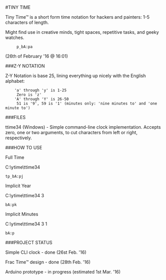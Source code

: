 

#TINY TIME

 

Tiny Time™ is a short form time notation for hackers and painters: 1-5 characters of length.

Might find use in creative minds, tight spaces, repetitive tasks, and geeky watches.

 
         p_bA:pa

(26th of February '16 @ 16:01)

 

###Z-Y NOTATION

 

Z-Y Notation is base 25, lining everything up nicely with the English alphabet:

        'a' through 'y' is 1-25
         Zero is 'z'
        'A' through 'Y' is 26-50
         51 is '9', 59 is '1' (minutes only: 'nine minutes to' and 'one minute to')
 


###FILES

 

ttime34 (Windows) - Simple command-line clock implementation. Accepts zero, one or two arguments, to cut characters from left or right, respectively.

 

###HOW TO USE

 

Full Time

C:\ytime\ttime34

    tp_bA:pj
 

Implicit Year

C:\ytime\ttime34 3

    bA:pk
 

Implicit Minutes

C:\ytime\ttime34 3 1

    bA:p
 


###PROJECT STATUS

 

Simple CLI clock - done (26st Feb. '16)

Frac Time™ design - done (28th Feb. '16)

Arduino prototype - in progress (estimated 1st Mar. '16)

 
